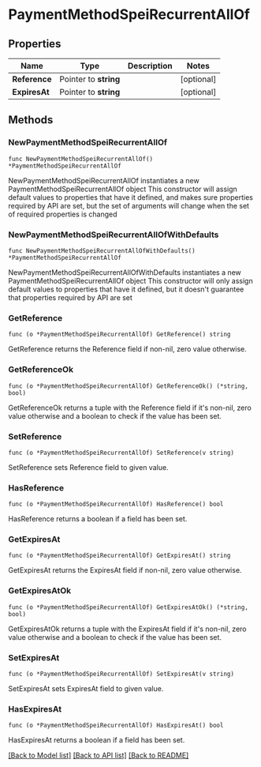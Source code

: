 # PaymentMethodSpeiRecurrentAllOf

## Properties

Name | Type | Description | Notes
------------ | ------------- | ------------- | -------------
**Reference** | Pointer to **string** |  | [optional] 
**ExpiresAt** | Pointer to **string** |  | [optional] 

## Methods

### NewPaymentMethodSpeiRecurrentAllOf

`func NewPaymentMethodSpeiRecurrentAllOf() *PaymentMethodSpeiRecurrentAllOf`

NewPaymentMethodSpeiRecurrentAllOf instantiates a new PaymentMethodSpeiRecurrentAllOf object
This constructor will assign default values to properties that have it defined,
and makes sure properties required by API are set, but the set of arguments
will change when the set of required properties is changed

### NewPaymentMethodSpeiRecurrentAllOfWithDefaults

`func NewPaymentMethodSpeiRecurrentAllOfWithDefaults() *PaymentMethodSpeiRecurrentAllOf`

NewPaymentMethodSpeiRecurrentAllOfWithDefaults instantiates a new PaymentMethodSpeiRecurrentAllOf object
This constructor will only assign default values to properties that have it defined,
but it doesn't guarantee that properties required by API are set

### GetReference

`func (o *PaymentMethodSpeiRecurrentAllOf) GetReference() string`

GetReference returns the Reference field if non-nil, zero value otherwise.

### GetReferenceOk

`func (o *PaymentMethodSpeiRecurrentAllOf) GetReferenceOk() (*string, bool)`

GetReferenceOk returns a tuple with the Reference field if it's non-nil, zero value otherwise
and a boolean to check if the value has been set.

### SetReference

`func (o *PaymentMethodSpeiRecurrentAllOf) SetReference(v string)`

SetReference sets Reference field to given value.

### HasReference

`func (o *PaymentMethodSpeiRecurrentAllOf) HasReference() bool`

HasReference returns a boolean if a field has been set.

### GetExpiresAt

`func (o *PaymentMethodSpeiRecurrentAllOf) GetExpiresAt() string`

GetExpiresAt returns the ExpiresAt field if non-nil, zero value otherwise.

### GetExpiresAtOk

`func (o *PaymentMethodSpeiRecurrentAllOf) GetExpiresAtOk() (*string, bool)`

GetExpiresAtOk returns a tuple with the ExpiresAt field if it's non-nil, zero value otherwise
and a boolean to check if the value has been set.

### SetExpiresAt

`func (o *PaymentMethodSpeiRecurrentAllOf) SetExpiresAt(v string)`

SetExpiresAt sets ExpiresAt field to given value.

### HasExpiresAt

`func (o *PaymentMethodSpeiRecurrentAllOf) HasExpiresAt() bool`

HasExpiresAt returns a boolean if a field has been set.


[[Back to Model list]](../README.md#documentation-for-models) [[Back to API list]](../README.md#documentation-for-api-endpoints) [[Back to README]](../README.md)


